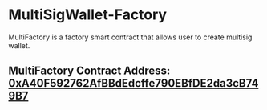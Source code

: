 # MultiSigWallet-Factory

MultiFactory is a factory smart contract that allows user to create multisig wallet. 

## MultiFactory Contract Address: [0xA40F592762AfBBdEdcffe790EBfDE2da3cB749B7](https://mumbai.polygonscan.com/address/0xA40F592762AfBBdEdcffe790EBfDE2da3cB749B7)
